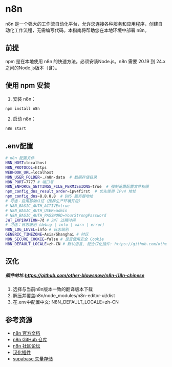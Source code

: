 # n8n

n8n 是一个强大的工作流自动化平台，允许您连接各种服务和应用程序，创建自动化工作流程，无需编写代码。本指南将帮助您在本地环境中部署 n8n。

## 前提
npm 是在本地使用 n8n 的快速方法。必须安装Node.js。n8n 需要 20.19 到 24.x 之间的Node.js版本（含）。

## 使用 npm 安装

1. 安装 n8n：

```bash
npm install n8n
```

2. 启动 n8n：

```bash
n8n start
```

## .env配置

```bash
# n8n 配置文件
N8N_HOST=localhost
N8N_PROTOCOL=https
WEBHOOK_URL=localhost
N8N_USER_FOLDER=./n8n-data  # 数据存储目录
N8N_PORT=7777 # 端口号
N8N_ENFORCE_SETTINGS_FILE_PERMISSIONS=true  # 强制设置配置文件权限
npm_config_dns_result_order=ipv4first  # 优先使用 IPv4 地址
npm_config_dns=8.8.8.8  # DNS 服务器地址
# 可选：启用基础认证（推荐生产环境开启）
# N8N_BASIC_AUTH_ACTIVE=true
# N8N_BASIC_AUTH_USER=admin
# N8N_BASIC_AUTH_PASSWORD=YourStrongPassword
JWT_EXPIRATION=7d # JWT 过期时间
# 可选：日志级别（debug | info | warn | error）
N8N_LOG_LEVEL=info # 日志级别
GENERIC_TIMEZONE=Asia/Shanghai # 时区
N8N_SECURE_COOKIE=false # 是否使用安全 Cookie
N8N_DEFAULT_LOCALE=zh-CN # 默认语言, 配合汉化插件: https://github.com/other-blowsnow/n8n-i18n-chinese
```

##  汉化
##### 插件地址:https://github.com/other-blowsnow/n8n-i18n-chinese
1. 选择与当前n8n版本一致的翻译版本下载
2. 解压并覆盖n8n/node_modules/n8n-editor-ui/dist
3. 在.env中配置中文: N8N_DEFAULT_LOCALE=zh-CN











## 参考资源

- [n8n 官方文档](https://docs.n8n.io/)
- [n8n GitHub 仓库](https://github.com/n8n-io/n8n)
- [n8n 社区论坛](https://community.n8n.io/)
- [汉化插件](https://github.com/other-blowsnow/n8n-i18n-chinese)
- [supabase 矢量存储](https://supabase.com/)
